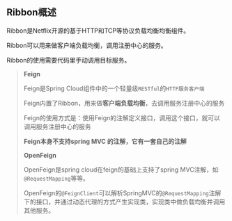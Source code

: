 ## Ribbon概述

Ribbon是Netflix开源的基于HTTP和TCP等协议负载均衡均衡组件。

Ribbon可以用来做客户端负载均衡，调用注册中心的服务。

Ribbon的使用需要代码里手动调用目标服务。

>**Feign**
>
>Feign是Spring Cloud组件中的一个轻量级`RESTful`的`HTTP服务客户端`
>
>Feign内置了Ribbon，用来做**客户端负载均衡**，去调用服务注册中心的服务
>
>Feign的使用方式是：使用Feign的注解定义接口，调用这个接口，就可以调用服务注册中心的服务
>
>**Feign本身不支持spring MVC 的注解，它有一套自己的注解**
>
>**OpenFeign**
>
>OpenFeign是spring cloud在feign的基础上支持了spring MVC注解，如`@RequestMapping`等等。
>
>OpenFeign的`@FeignClient`可以解析SpringMVC的`@RequestMapping`注解下的接口，并通过动态代理的方式产生实现类，实现类中做负载均衡并调用其他服务。